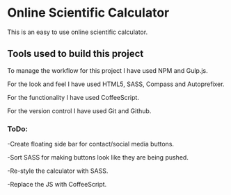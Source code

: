 # Online Scientific Calculator

This is an easy to use online scientific calculator.

## Tools used to build this project

To manage the workflow for this project I have used NPM and Gulp.js.

For the look and feel I have used HTML5, SASS, Compass and Autoprefixer.

For the functionality I have used CoffeeScript.

For the version control I have used Git and Github.

### ToDo:

-Create floating side bar for contact/social media buttons.

-Sort SASS for making buttons look like they are being pushed.

-Re-style the calculator with SASS.

-Replace the JS with CoffeeScript.